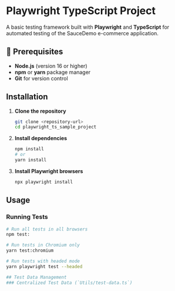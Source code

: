 # Playwright TypeScript Project

A basic testing framework built with **Playwright** and **TypeScript** for automated testing of the SauceDemo e-commerce application.

## 🔧 Prerequisites

- **Node.js** (version 16 or higher)
- **npm** or **yarn** package manager
- **Git** for version control

## Installation

1. **Clone the repository**
   ```bash
   git clone <repository-url>
   cd playwright_ts_sample_project
   ```

2. **Install dependencies**
   ```bash
   npm install
   # or
   yarn install
   ```

3. **Install Playwright browsers**
   ```bash
   npx playwright install
   ```

## Usage

### Running Tests

```bash
# Run all tests in all browsers
npm test:

# Run tests in Chromium only
yarn test:chromium

# Run tests with headed mode
yarn playwright test --headed          

## Test Data Management
### Centralized Test Data (`Utils/test-data.ts`)